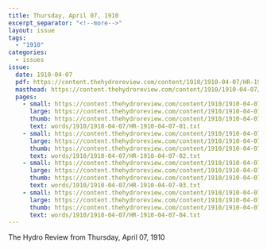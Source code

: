 ```yaml
---
title: Thursday, April 07, 1910
excerpt_separator: "<!--more-->"
layout: issue
tags:
  - "1910"
categories:
  - issues
issue:
  date: 1910-04-07
  pdf: https://content.thehydroreview.com/content/1910/1910-04-07/HR-1910-04-07.pdf
  masthead: https://content.thehydroreview.com/content/1910/1910-04-07/masthead/HR-1910-04-07.jpg
  pages:
    - small: https://content.thehydroreview.com/content/1910/1910-04-07/small/HR-1910-04-07-01.jpg
      large: https://content.thehydroreview.com/content/1910/1910-04-07/large/HR-1910-04-07-01.jpg
      thumb: https://content.thehydroreview.com/content/1910/1910-04-07/thumbnails/HR-1910-04-07-01.jpg
      text: words/1910/1910-04-07/HR-1910-04-07-01.txt
    - small: https://content.thehydroreview.com/content/1910/1910-04-07/small/HR-1910-04-07-02.jpg
      large: https://content.thehydroreview.com/content/1910/1910-04-07/large/HR-1910-04-07-02.jpg
      thumb: https://content.thehydroreview.com/content/1910/1910-04-07/thumbnails/HR-1910-04-07-02.jpg
      text: words/1910/1910-04-07/HR-1910-04-07-02.txt
    - small: https://content.thehydroreview.com/content/1910/1910-04-07/small/HR-1910-04-07-03.jpg
      large: https://content.thehydroreview.com/content/1910/1910-04-07/large/HR-1910-04-07-03.jpg
      thumb: https://content.thehydroreview.com/content/1910/1910-04-07/thumbnails/HR-1910-04-07-03.jpg
      text: words/1910/1910-04-07/HR-1910-04-07-03.txt
    - small: https://content.thehydroreview.com/content/1910/1910-04-07/small/HR-1910-04-07-04.jpg
      large: https://content.thehydroreview.com/content/1910/1910-04-07/large/HR-1910-04-07-04.jpg
      thumb: https://content.thehydroreview.com/content/1910/1910-04-07/thumbnails/HR-1910-04-07-04.jpg
      text: words/1910/1910-04-07/HR-1910-04-07-04.txt
---
```


The Hydro Review from Thursday, April 07, 1910

<!--more-->

